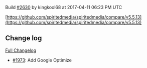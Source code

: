 Build [#2630](https://circleci.com/gh/spiritedmedia/spiritedmedia/2630) by kingkool68 at 2017-04-11 06:23 PM UTC

[https://github.com/spiritedmedia/spiritedmedia/compare/v5.5.13](https://github.com/spiritedmedia/spiritedmedia/compare/v5.5.13)
## Change log
[Full Changelog](https://github.com/spiritedmedia/spiritedmedia/compare/v5.5.12...v5.5.13)

 - [#1973](https://github.com/spiritedmedia/spiritedmedia/pull/1973): Add Google Optimize
